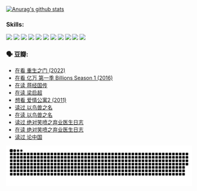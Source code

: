 
[![Anurag's github stats](https://github-readme-stats.vercel.app/api?username=w940853815)](https://github.com/anuraghazra/github-readme-stats)

### Skills:

<code><img height="32" src="https://cdn.jsdelivr.net/npm/simple-icons@v5/icons/python.svg"></code>
<code><img height="32" src="https://cdn.jsdelivr.net/npm/simple-icons@v5/icons/javascript.svg"></code>
<code><img height="32" src="https://cdn.jsdelivr.net/npm/simple-icons@v5/icons/django.svg"></code>
<code><img height="32" src="https://cdn.jsdelivr.net/npm/simple-icons@v5/icons/flask.svg"></code>
<code><img height="32" src="https://cdn.jsdelivr.net/npm/simple-icons@v5/icons/vuetify.svg"></code>
<code><img height="32" src="https://cdn.jsdelivr.net/npm/simple-icons@v5/icons/git.svg"></code>
<code><img height="32" src="https://cdn.jsdelivr.net/npm/simple-icons@v5/icons/docker.svg"></code>
<code><img height="32" src="https://cdn.jsdelivr.net/npm/simple-icons@v5/icons/postgresql.svg"></code>
<code><img height="32" src="https://cdn.jsdelivr.net/npm/simple-icons@v5/icons/elasticsearch.svg"></code>
<code><img height="32" src="https://cdn.jsdelivr.net/npm/simple-icons@v5/icons/macos.svg"></code>
<code><img height="32" src="https://cdn.jsdelivr.net/npm/simple-icons@v5/icons/linux.svg"></code>

### 🗣 豆瓣:

<!-- DOUBAN-ACTIVITIES:START -->
- [在看 重生之门‎ (2022)](https://www.douban.com/people/136069238/status/3882598762/?_i=53769033)
- [在看 亿万 第一季 Billions Season 1‎ (2016)](https://www.douban.com/people/136069238/status/3878098700/?_i=53769033)
- [在读 蒋经国传](https://www.douban.com/people/136069238/status/3877458956/?_i=53769033)
- [在读 梁启超](https://www.douban.com/people/136069238/status/3876806133/?_i=53769033)
- [想看 爱情公寓2‎ (2011)](https://www.douban.com/people/136069238/status/3876682115/?_i=53769033)
- [读过 以鸟兽之名](https://www.douban.com/people/136069238/status/3876369302/?_i=53769033)
- [在读 以鸟兽之名](https://www.douban.com/people/136069238/status/3869094471/?_i=53769033)
- [读过 绝对笑喷之弃业医生日志](https://www.douban.com/people/136069238/status/3869093225/?_i=53769033)
- [在读 绝对笑喷之弃业医生日志](https://www.douban.com/people/136069238/status/3862106751/?_i=53769033)
- [读过 论中国](https://www.douban.com/people/136069238/status/3862105795/?_i=53769033)
<!-- DOUBAN-ACTIVITIES:END -->


![Snake animation](https://raw.githubusercontent.com/w940853815/w940853815/output/github-contribution-grid-snake.svg)

<!--
**w940853815/w940853815** is a ✨ _special_ ✨ repository because its `README.md` (this file) appears on your GitHub profile.

Here are some ideas to get you started:

- 🔭 I’m currently working on ...
- 🌱 I’m currently learning ...
- 👯 I’m looking to collaborate on ...
- 🤔 I’m looking for help with ...
- 💬 Ask me about ...
- 📫 How to reach me: ...
- 😄 Pronouns: ...
- ⚡ Fun fact: ...
-->
